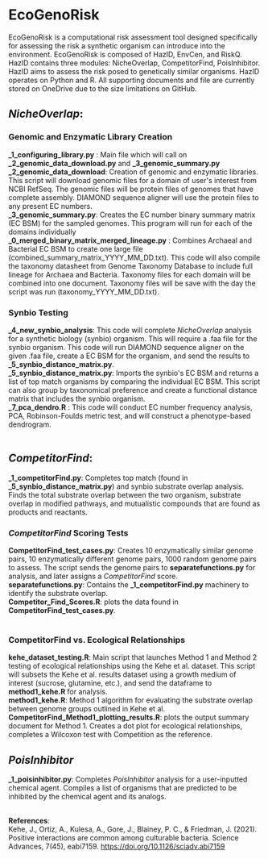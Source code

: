 # EcoGenoRisk
EcoGenoRisk is a computational risk assessment tool designed specifically for assessing the risk a synthetic organism can introduce into the environment. EcoGenoRisk is composed of HazID, EnvCen, and RiskQ. 
HazID contains three modules: NicheOverlap, CompetitorFind, PoisInhibitor. HazID aims to assess the risk posed to genetically similar organisms. HazID operates on Python and R. All supporting documents and file are currently stored on OneDrive due to the size limitations on GitHub. 

## *NicheOverlap*: 
### Genomic and Enzymatic Library Creation   
**_1_configuring_library.py** : Main file which will call on **_2_genomic_data_download.py** and **_3_genomic_summary.py** <br />
**_2_genomic_data_download**: Creation of genomic and enzymatic libraries. This script will download genomic files for a domain of user's interest from NCBI RefSeq. The genomic files will be protein files of genomes that have complete assembly. DIAMOND sequence aligner will use the protein files to any present EC numbers. <br />
**_3_genomic_summary.py**: Creates the EC number binary summary matrix (EC BSM) for the sampled genomes. This program will run for each of the domains individually <br />
**_0_merged_binary_matrix_merged_lineage.py** : Combines Archaeal and Bacterial EC BSM to create one large file (combined_summary_matrix_YYYY_MM_DD.txt). This code will also compile the taxonomy datasheet from Genome Taxonomy Database to include full lineage for Archaea and Bacteria. Taxonomy files for each domain will be combined into one document. Taxonomy files will be save with the day the script was run (taxonomy_YYYY_MM_DD.txt). <br />

### Synbio Testing 
**_4_new_synbio_analysis**: This code will complete *NicheOverlap* analysis for a synthetic biology (synbio) organism. This will require a .faa file for the synbio organism. This code will run DIAMOND sequence aligner on the given .faa file, create a EC BSM for the organism, and send the results to **_5_synbio_distance_matrix.py**. <br /> 
**_5_synbio_distance_matrix.py**: Imports the synbio's EC BSM and returns a list of top match organisms by comparing the individual EC BSM. This script can also group by taxonomical preference and create a functional distance matrix that includes the synbio organism. <br />
**_7_pca_dendro.R** : This code will conduct EC number frequency analysis, PCA, Robinson-Foulds metric test, and will construct a phenotype-based dendrogram. <br /><br />

## *CompetitorFind*: 
**_1_competitorFind.py**: Completes top match (found in **_5_synbio_distance_matrix.py**) and synbio substrate overlap analysis. Finds the total substrate overlap between the two organism, substrate overlap in modified pathways, and mutualistic compounds that are found as products and reactants. <br />

### *CompetitorFind* Scoring Tests
**CompetitorFind_test_cases.py**: Creates 10 enzymatically similar genome pairs, 10 enzymatically different genome pairs, 1000 random genome pairs to assess. The script sends the genome pairs to **separatefunctions.py** for analysis, and later assigns a *CompetitorFind* score. <br />
**separatefunctions.py**: Contains the **_1_competitorFind.py** machinery to identify the substrate overlap. <br />
**Competitor_Find_Scores.R**: plots the data found in **CompetitorFind_test_cases.py**. <br /><br />
### CompetitorFind vs. Ecological Relationships
**kehe_dataset_testing.R**: Main script that launches Method 1 and Method 2 testing of ecological relationships using the Kehe et al. dataset. This script will subsets the Kehe et al. results dataset using a growth medium of interest  (sucrose, glutamine, etc.), and send the dataframe to **method1_kehe.R** for analysis.<br />
**method1_kehe.R**: Method 1 algorithm for evaluating the substrate overlap between genome groups outlined in Kehe et al. <br />
**CompetitorFind_Method1_plotting_results.R**: plots the output summary document for Method 1. Creates a dot plot for ecological relationships, completes a Wilcoxon test with Competition as the reference.<br />
## *PoisInhibitor* 
**_1_poisinhibitor.py**: Completes *PoisInhibitor* analysis for a user-inputted chemical agent. Compiles a list of organisms that are predicted to be inhibited by the chemical agent and its analogs. 
<br /><br />

**References**: <br />
Kehe, J., Ortiz, A., Kulesa, A., Gore, J., Blainey, P. C., & Friedman, J. (2021). Positive interactions are common among culturable bacteria. Science Advances, 7(45), eabi7159. https://doi.org/10.1126/sciadv.abi7159
